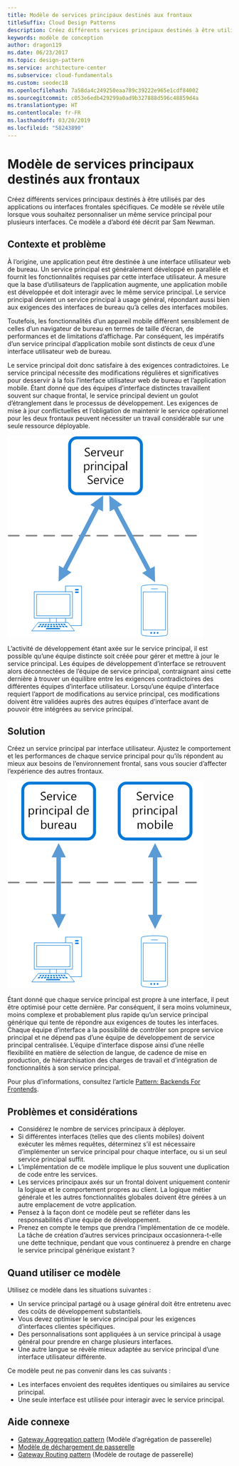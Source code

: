 ```yaml
---
title: Modèle de services principaux destinés aux frontaux
titleSuffix: Cloud Design Patterns
description: Créez différents services principaux destinés à être utilisés par des applications ou interfaces frontales spécifiques.
keywords: modèle de conception
author: dragon119
ms.date: 06/23/2017
ms.topic: design-pattern
ms.service: architecture-center
ms.subservice: cloud-fundamentals
ms.custom: seodec18
ms.openlocfilehash: 7a58da4c249250eaa789c39222e965e1cdf84002
ms.sourcegitcommit: c053e6edb429299a0ad9b327888d596c48859d4a
ms.translationtype: HT
ms.contentlocale: fr-FR
ms.lasthandoff: 03/20/2019
ms.locfileid: "58243890"
---
```

# <a name="backends-for-frontends-pattern"></a>Modèle de services principaux destinés aux frontaux

Créez différents services principaux destinés à être utilisés par des applications ou interfaces frontales spécifiques. Ce modèle se révèle utile lorsque vous souhaitez personnaliser un même service principal pour plusieurs interfaces. Ce modèle a d’abord été décrit par Sam Newman.

## <a name="context-and-problem"></a>Contexte et problème

À l’origine, une application peut être destinée à une interface utilisateur web de bureau. Un service principal est généralement développé en parallèle et fournit les fonctionnalités requises par cette interface utilisateur. À mesure que la base d’utilisateurs de l’application augmente, une application mobile est développée et doit interagir avec le même service principal. Le service principal devient un service principal à usage général, répondant aussi bien aux exigences des interfaces de bureau qu’à celles des interfaces mobiles.

Toutefois, les fonctionnalités d’un appareil mobile diffèrent sensiblement de celles d’un navigateur de bureau en termes de taille d’écran, de performances et de limitations d’affichage. Par conséquent, les impératifs d’un service principal d’application mobile sont distincts de ceux d’une interface utilisateur web de bureau.

Le service principal doit donc satisfaire à des exigences contradictoires. Le service principal nécessite des modifications régulières et significatives pour desservir à la fois l’interface utilisateur web de bureau et l’application mobile. Étant donné que des équipes d’interface distinctes travaillent souvent sur chaque frontal, le service principal devient un goulot d’étranglement dans le processus de développement. Les exigences de mise à jour conflictuelles et l’obligation de maintenir le service opérationnel pour les deux frontaux peuvent nécessiter un travail considérable sur une seule ressource déployable.

![Diagramme de contexte et problème du modèle de services back-end destinés aux services front-end](./_images/backend-for-frontend.png)

L’activité de développement étant axée sur le service principal, il est possible qu’une équipe distincte soit créée pour gérer et mettre à jour le service principal. Les équipes de développement d’interface se retrouvent alors déconnectées de l’équipe de service principal, contraignant ainsi cette dernière à trouver un équilibre entre les exigences contradictoires des différentes équipes d’interface utilisateur. Lorsqu’une équipe d’interface requiert l’apport de modifications au service principal, ces modifications doivent être validées auprès des autres équipes d’interface avant de pouvoir être intégrées au service principal.

## <a name="solution"></a>Solution

Créez un service principal par interface utilisateur. Ajustez le comportement et les performances de chaque service principal pour qu’ils répondent au mieux aux besoins de l’environnement frontal, sans vous soucier d’affecter l’expérience des autres frontaux.

![Diagramme du modèle de services back-end destinés aux services front-end](./_images/backend-for-frontend-example.png)

Étant donné que chaque service principal est propre à une interface, il peut être optimisé pour cette dernière. Par conséquent, il sera moins volumineux, moins complexe et probablement plus rapide qu’un service principal générique qui tente de répondre aux exigences de toutes les interfaces. Chaque équipe d’interface a la possibilité de contrôler son propre service principal et ne dépend pas d’une équipe de développement de service principal centralisée. L’équipe d’interface dispose ainsi d’une réelle flexibilité en matière de sélection de langue, de cadence de mise en production, de hiérarchisation des charges de travail et d’intégration de fonctionnalités à son service principal.

Pour plus d’informations, consultez l’article [Pattern: Backends For Frontends](https://samnewman.io/patterns/architectural/bff/).

## <a name="issues-and-considerations"></a>Problèmes et considérations

- Considérez le nombre de services principaux à déployer.
- Si différentes interfaces (telles que des clients mobiles) doivent exécuter les mêmes requêtes, déterminez s’il est nécessaire d’implémenter un service principal pour chaque interface, ou si un seul service principal suffit.
- L’implémentation de ce modèle implique le plus souvent une duplication de code entre les services.
- Les services principaux axés sur un frontal doivent uniquement contenir la logique et le comportement propres au client. La logique métier générale et les autres fonctionnalités globales doivent être gérées à un autre emplacement de votre application.
- Pensez à la façon dont ce modèle peut se refléter dans les responsabilités d’une équipe de développement.
- Prenez en compte le temps que prendra l’implémentation de ce modèle. La tâche de création d’autres services principaux occasionnera-t-elle une dette technique, pendant que vous continuerez à prendre en charge le service principal générique existant ?

## <a name="when-to-use-this-pattern"></a>Quand utiliser ce modèle

Utilisez ce modèle dans les situations suivantes :

- Un service principal partagé ou à usage général doit être entretenu avec des coûts de développement substantiels.
- Vous devez optimiser le service principal pour les exigences d’interfaces clientes spécifiques.
- Des personnalisations sont appliquées à un service principal à usage général pour prendre en charge plusieurs interfaces.
- Une autre langue se révèle mieux adaptée au service principal d’une interface utilisateur différente.

Ce modèle peut ne pas convenir dans les cas suivants :

- Les interfaces envoient des requêtes identiques ou similaires au service principal.
- Une seule interface est utilisée pour interagir avec le service principal.

## <a name="related-guidance"></a>Aide connexe

- [Gateway Aggregation pattern](./gateway-aggregation.md) (Modèle d’agrégation de passerelle)
- [Modèle de déchargement de passerelle](./gateway-offloading.md)
- [Gateway Routing pattern](./gateway-routing.md) (Modèle de routage de passerelle)
